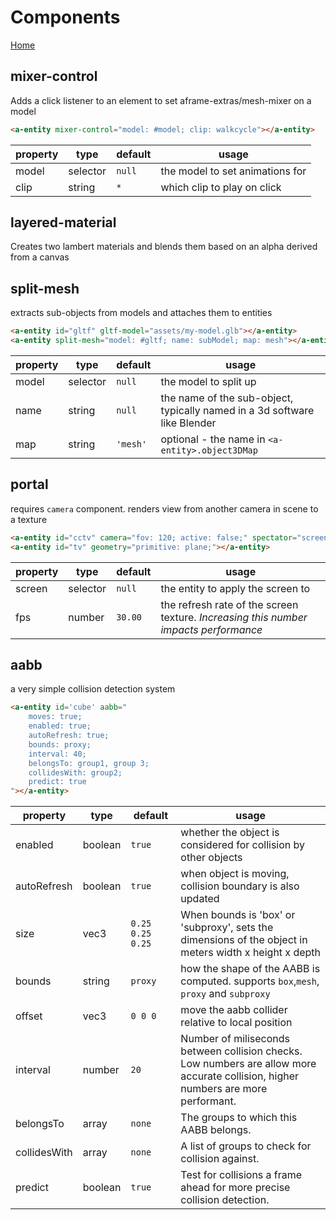 # Components

[Home](./index)

## mixer-control

Adds a click listener to an element to set aframe-extras/mesh-mixer on a model

```html
<a-entity mixer-control="model: #model; clip: walkcycle"></a-entity>
```

| property | type | default  |  usage  |
|---|---|---|---|
|  model | selector |  `null` |  the model to set animations for |
|  clip | string  |  `*`  |  which clip to play on click  |

## layered-material

Creates two lambert materials and blends them based on an alpha derived from a canvas

## split-mesh

extracts sub-objects from models and attaches them to entities

```html
<a-entity id="gltf" gltf-model="assets/my-model.glb"></a-entity>
<a-entity split-mesh="model: #gltf; name: subModel; map: mesh"></a-entity>
```

| property | type | default  |  usage  |
|---|---|---|---|
|  model | selector |  `null` |  the model to split up |
|  name | string  |  `null`  |  the name of the sub-object, typically named in a 3d software like Blender |
|  map | string  |  `'mesh'`  |  optional - the name in ```<a-entity>.object3DMap``` |

## portal

requires `camera` component. renders view from another camera in scene to a texture

```html
<a-entity id="cctv" camera="fov: 120; active: false;" spectator="screen: #tv; fps: 25;"></a-entity>
<a-entity id="tv" geometry="primitive: plane;"></a-entity>
```

| property | type | default  |  usage  |
|---|---|---|---|
|  screen | selector |  `null` |  the entity to apply the screen to |
|  fps | number  |  `30.00`  |  the refresh rate of the screen texture. _Increasing this number impacts performance_ |

## aabb

a very simple collision detection system

```html
<a-entity id='cube' aabb="
    moves: true;
    enabled: true;
    autoRefresh: true;
    bounds: proxy;
    interval: 40;
    belongsTo: group1, group 3;
    collidesWith: group2;
    predict: true
"></a-entity>
```

| property | type | default  |  usage  |
|---|---|---|---|
|  enabled | boolean |  `true` |  whether the object is considered for collision by other objects |
|  autoRefresh | boolean |  `true` |  when object is moving, collision boundary is also updated |
|  size | vec3 |  `0.25 0.25 0.25` |  When bounds is 'box' or 'subproxy', sets the dimensions of the object in meters width x height x depth |
|  bounds | string |  `proxy` |  how the shape of the AABB is computed. supports `box`,`mesh`, `proxy` and `subproxy`|
|  offset | vec3 |  `0 0 0` |  move the aabb collider relative to local position |
|  interval | number |  `20` |  Number of miliseconds between collision checks. Low numbers are allow more accurate collision, higher numbers are more performant. |
|  belongsTo | array |  `none` |  The groups to which this AABB belongs. |
|  collidesWith | array |  `none` |  A list of groups to check for collision against. |
|  predict | boolean |  `true` |  Test for collisions a frame ahead for more precise collision detection. |

